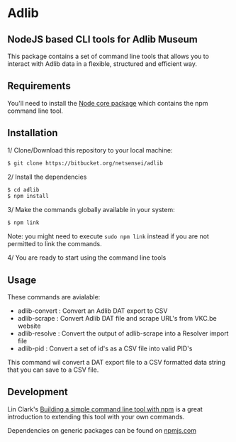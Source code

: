 # Adlib

## NodeJS based CLI tools for Adlib Museum

This package contains a set of command line tools that allows you to interact
with Adlib data in a flexible, structured and efficient way.

## Requirements

You'll need to install the [Node core package](https://nodejs.org/) which
contains the npm command line tool.

## Installation

1/ Clone/Download this repository to your local machine:

``` bash
$ git clone https://bitbucket.org/netsensei/adlib
```

2/ Install the dependencies

``` bash
$ cd adlib
$ npm install
```

3/ Make the commands globally available in your system:

``` bash
$ npm link
```

Note: you might need to execute `sudo npm link` instead if you are not permitted
to link the commands.

4/ You are ready to start using the command line tools

## Usage

These commands are avialable:

- adlib-convert : Convert an Adlib DAT export to CSV
- adlib-scrape : Convert Adlib DAT file and scrape URL's from VKC.be website
- adlib-resolve : Convert the output of adlib-scrape into a Resolver import file
- adlib-pid : Convert a set of id's as a CSV file into valid PID's

This command wil convert a DAT export file to a CSV formatted data string that
you can save to a CSV file.

## Development

Lin Clark's [Building a simple command line tool with npm](http://blog.npmjs.org/post/118810260230/building-a-simple-command-line-tool-with-npm) is a great
introduction to extending this tool with your own commands.

Dependencies on generic packages can be found on [npmjs.com](https://www.npmjs.com/)

